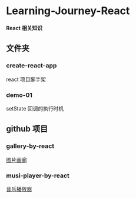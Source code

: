 # Learning-Journey-React

**React 相关知识**

## 文件夹

### create-react-app

react 项目脚手架

### demo-01

setState 回调的执行时机

## github 项目

### gallery-by-react

[图片画廊](http://piaoyidage.github.com/gallery-by-react)

### musi-player-by-react

[音乐播放器](http://piaoyidage.github.com/music-player-by-react)

